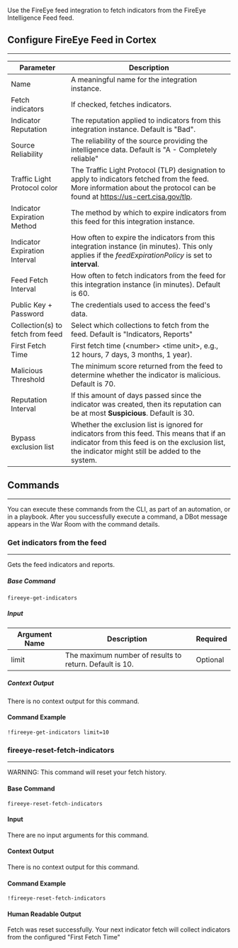 
Use the FireEye feed integration to fetch indicators from the FireEye Intelligence Feed feed.

## Configure FireEye Feed in Cortex

---


| Parameter | Description |
| --- | --- |
| Name | A meaningful name for the integration instance. |
| Fetch indicators | If checked, fetches indicators. |
| Indicator Reputation | The reputation applied to indicators from this integration instance. Default is "Bad". |
| Source Reliability | The reliability of the source providing the intelligence data. Default is "A - Completely reliable" |
| Traffic Light Protocol color | The Traffic Light Protocol (TLP) designation to apply to indicators fetched from the feed. More information about the protocol can be found at <https://us-cert.cisa.gov/tlp>. |
| Indicator Expiration Method | The method by which to expire indicators from this feed for this integration instance. |
| Indicator Expiration Interval | How often to expire the indicators from this integration instance (in minutes). This only applies if the *feedExpirationPolicy* is set to **interval**.|
| Feed Fetch Interval | How often to fetch indicators from the feed for this integration instance (in minutes). Default is 60. | 
| Public Key + Password | The credentials used to access the feed's data. | 
| Collection(s) to fetch from feed | Select which collections to fetch from the feed. Default is "Indicators, Reports" |
| First Fetch Time | First fetch time (\<number\> \<time unit\>, e.g., 12 hours, 7 days, 3 months, 1 year). |
| Malicious Threshold | The minimum score returned from the feed to determine whether the indicator is malicious. Default is 70. | 
| Reputation Interval | If this amount of days passed since the indicator was created, then its reputation can be at most **Suspicious**. Default is 30. | 
| Bypass exclusion list | Whether the exclusion list is ignored for indicators from this feed. This means that if an indicator from this feed is on the exclusion list, the indicator might still be added to the system. |



## Commands

---
You can execute these commands from the CLI, as part of an automation, or in a playbook.
After you successfully execute a command, a DBot message appears in the War Room with the command details.

### Get indicators from the feed

---
Gets the feed indicators and reports.

##### Base Command

`fireeye-get-indicators`

##### Input

| **Argument Name** | **Description** | **Required** |
| --- | --- | --- |
| limit | The maximum number of results to return. Default is 10. | Optional | 


##### Context Output

There is no context output for this command.

#### Command Example

```!fireeye-get-indicators limit=10```


### fireeye-reset-fetch-indicators

***
WARNING: This command will reset your fetch history.

#### Base Command

`fireeye-reset-fetch-indicators`

#### Input

There are no input arguments for this command.

#### Context Output

There is no context output for this command.

#### Command Example

```!fireeye-reset-fetch-indicators```

#### Human Readable Output

Fetch was reset successfully. Your next indicator fetch will collect indicators from the configured "First Fetch Time"
